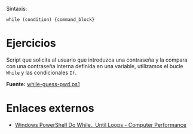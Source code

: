 Sintaxis:

```
while (condition) {command_block}
```

# Ejercicios

Script que solicita al usuario que introduzca una contraseña y la compara con una contraseña interna definida en una variable, utilizamos el bucle `While` y las condicionales `If`.

**Fuente:** [while-guess-pwd.ps1](/src/sintaxis/bucles/while/while-guess-pwd.ps1)

# Enlaces externos

* [Windows PowerShell Do While.. Until Loops - Computer Performance](http://www.computerperformance.co.uk/powershell/powershell_loops_do_while.htm)